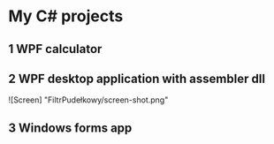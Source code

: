 # My C# projects
## 1 WPF calculator <br />

## 2 WPF desktop application with assembler dll <br />
![Screen] "FiltrPudełkowy/screen-shot.png"
## 3 Windows forms app <br />
